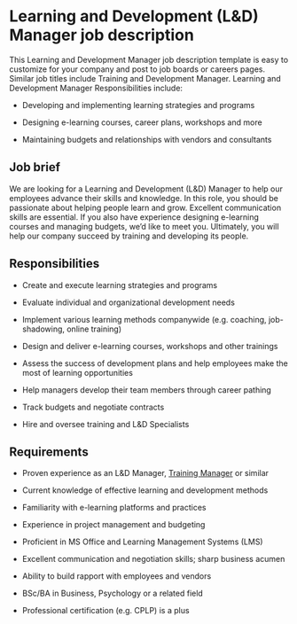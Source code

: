 # Learning and Development (L&amp;D) Manager job description
This Learning and Development Manager job description template is easy to customize for your company and post to job boards or careers pages. Similar job titles include Training and Development Manager.
Learning and Development Manager Responsibilities include:
* Developing and implementing learning strategies and programs

* Designing e-learning courses, career plans, workshops and more

* Maintaining budgets and relationships with vendors and consultants


## Job brief

We are looking for a Learning and Development (L&amp;D) Manager to help our employees advance their skills and knowledge.
In this role, you should be passionate about helping people learn and grow. Excellent communication skills are essential. If you also have experience designing e-learning courses and managing budgets, we’d like to meet you.
Ultimately, you will help our company succeed by training and developing its people.


## Responsibilities

* Create and execute learning strategies and programs

* Evaluate individual and organizational development needs

* Implement various learning methods companywide (e.g. coaching, job-shadowing, online training)

* Design and deliver e-learning courses, workshops and other trainings

* Assess the success of development plans and help employees make the most of learning opportunities

* Help managers develop their team members through career pathing

* Track budgets and negotiate contracts

* Hire and oversee training and L&amp;D Specialists


## Requirements

* Proven experience as an L&amp;D Manager, <a href="https://resources.workable.com/training-manager-job-description" target="_blank">Training Manager</a> or similar

* Current knowledge of effective learning and development methods

* Familiarity with e-learning platforms and practices

* Experience in project management and budgeting

* Proficient in MS Office and Learning Management Systems (LMS)

* Excellent communication and negotiation skills; sharp business acumen

* Ability to build rapport with employees and vendors

* BSc/BA in Business, Psychology or a related field

* Professional certification (e.g. CPLP) is a plus
